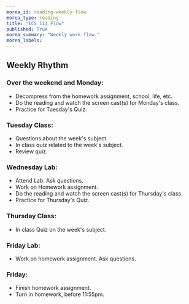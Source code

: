 ```yaml
---
morea_id: reading-weekly-flow
morea_type: reading
title: "ICS 111 Flow"
published: True
morea_summary: "Weekly work flow."
morea_labels: 
---
```


## Weekly Rhythm

### Over the weekend and Monday:

* Decompress from the homework assignment, school, life, etc.
* Do the reading and watch the screen cast(s) for Monday's class.
* Practice for Tuesday's Quiz.
  
### Tuesday Class:

* Questions about the week's subject.
* In class quiz related to the week's subject.
* Review quiz.

### Wednesday Lab:

* Attend Lab. Ask questions.
* Work on Homework assignment.
* Do the reading and watch the screen cast(s) for Thursday's class.
* Practice for Thursday's Quiz.
  
### Thursday Class:

* In class Quiz on the week's subject.

### Friday Lab:

* Work on homework assignment.  Ask questions.
  
### Friday:
  
* Finish homework assignment.
* Turn  in homework, before 11:55pm.
 
